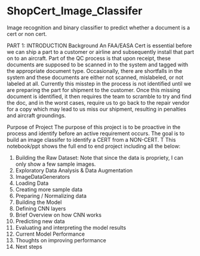 # ShopCert_Image_Classifer
Image recognition and binary classifier to predict whether a document is a cert or non cert.


PART 1: INTRODUCTION
Background
An FAA/EASA Cert is essential before we can ship a part to a customer or airline and subsequently install that part on to an aircraft. Part of the QC process is that upon receipt, these documents are supposed to be scanned in to the system and tagged with the appropriate document type. Occasionally, there are shortfalls in the system and these documents are either not scanned, mislabeled, or not labeled at all. Currently this misstep in the process is not identified until we are preparing the part for shipment to the customer. Once this missing document is identified, it then requires the team to scramble to try and find the doc, and in the worst cases, require us to go back to the repair vendor for a copy which may lead to us miss our shipment, resulting in penalties and aircraft groundings.

Purpose of Project
The purpose of this project is to be proactive in the process and identify before an active requirement occurs. The goal is to build an image classifer to identify a CERT from a NON-CERT.
T
This notebook/ppt shows the full end to end project including all the below:
1) Building the Raw Dataset:  Note that since the data is propriety, I can only show a few sample images.
2) Exploratory Data Analysis & Data Augmentation
3) ImageDataGenerators
4) Loading Data
5) Creating more sample data
6) Preparing / Normalizing data
7) Building the Model
8) Defining CNN layers
9) Brief Overview on how CNN works
10) Predicting new data
11) Evaluating and interpreting the model results
12) Current Model Performance
13) Thoughts on improving performance
14) Next steps


